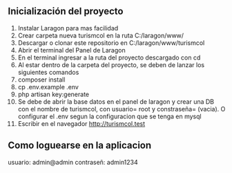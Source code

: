 ## Inicialización del proyecto

1. Instalar Laragon para  mas facilidad
2. Crear carpeta nueva turismcol en la ruta C:/laragon/www/
3. Descargar o clonar este repositorio en C:/laragon/www/turismcol
4. Abrir el terminal del Panel de Laragon
5. En el terminal ingresar a la ruta del proyecto descargado con cd
6. Al estar dentro de la carpeta del proyecto, se deben de lanzar los siguientes comandos
7. composer install
8. cp .env.example .env
9. php artisan key:generate
10. Se debe de abrir la base datos en el panel de laragon y crear una DB con el nombre de turismcol, 
con usuario= root y constraseña= (vacia). O configurar el .env segun la configuracion que se tenga en mysql
11. Escribir en el navegador http://turismcol.test

## Como loguearse en la aplicacion

usuario: admin@admin
contraseñ: admin1234
